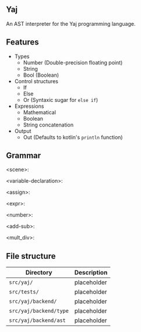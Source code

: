 ## Yaj

An AST interpreter for the Yaj programming language.
  
## Features
 
- Types
  - Number (Double-precision floating point)
  - String
  - Bool (Boolean)
- Control structures
  - If
  - Else
  - Or (Syntaxic sugar for `else if`)
- Expressions
  - Mathematical
  - Boolean
  - String concatenation
- Output
  - Out (Defaults to kotlin's `println` function)
 
## Grammar

\<scene>:

\<variable-declaration>:
  
\<assign>:  
  
\<expr>:
  
\<number>:  
  
\<add-sub>:
  
\<mult_div>:  

## File structure

| Directory                     | Description |
| ----------------------------- | ----------- |
| `src/yaj/`              | placeholder |
| `src/tests/`                  | placeholder |
| `src/yaj/backend/`      | placeholder |
| `src/yaj/backend/type`  | placeholder |
| `src/yaj/backend/ast`   | placeholder |
